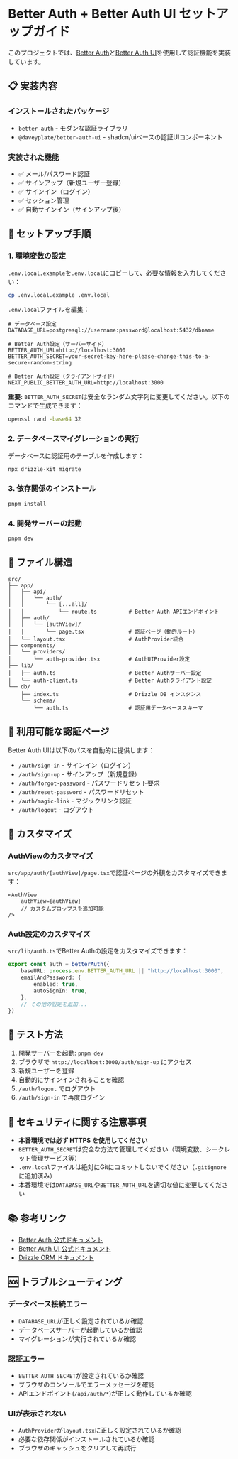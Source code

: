 # Better Auth + Better Auth UI セットアップガイド

このプロジェクトでは、[Better Auth](https://www.better-auth.com/)と[Better Auth UI](https://better-auth-ui.com/)を使用して認証機能を実装しています。

## 📋 実装内容

### インストールされたパッケージ
- `better-auth` - モダンな認証ライブラリ
- `@daveyplate/better-auth-ui` - shadcn/uiベースの認証UIコンポーネント

### 実装された機能
- ✅ メール/パスワード認証
- ✅ サインアップ（新規ユーザー登録）
- ✅ サインイン（ログイン）
- ✅ セッション管理
- ✅ 自動サインイン（サインアップ後）

## 🚀 セットアップ手順

### 1. 環境変数の設定

`.env.local.example`を`.env.local`にコピーして、必要な情報を入力してください：

```bash
cp .env.local.example .env.local
```

`.env.local`ファイルを編集：

```env
# データベース設定
DATABASE_URL=postgresql://username:password@localhost:5432/dbname

# Better Auth設定（サーバーサイド）
BETTER_AUTH_URL=http://localhost:3000
BETTER_AUTH_SECRET=your-secret-key-here-please-change-this-to-a-secure-random-string

# Better Auth設定（クライアントサイド）
NEXT_PUBLIC_BETTER_AUTH_URL=http://localhost:3000
```

**重要:** `BETTER_AUTH_SECRET`は安全なランダム文字列に変更してください。以下のコマンドで生成できます：

```bash
openssl rand -base64 32
```

### 2. データベースマイグレーションの実行

データベースに認証用のテーブルを作成します：

```bash
npx drizzle-kit migrate
```

### 3. 依存関係のインストール

```bash
pnpm install
```

### 4. 開発サーバーの起動

```bash
pnpm dev
```

## 📁 ファイル構造

```
src/
├── app/
│   ├── api/
│   │   └── auth/
│   │       └── [...all]/
│   │           └── route.ts          # Better Auth APIエンドポイント
│   ├── auth/
│   │   └── [authView]/
│   │       └── page.tsx              # 認証ページ（動的ルート）
│   └── layout.tsx                    # AuthProvider統合
├── components/
│   └── providers/
│       └── auth-provider.tsx         # AuthUIProvider設定
├── lib/
│   ├── auth.ts                       # Better Authサーバー設定
│   └── auth-client.ts                # Better Authクライアント設定
└── db/
    ├── index.ts                      # Drizzle DB インスタンス
    └── schema/
        └── auth.ts                   # 認証用データベーススキーマ
```

## 🔗 利用可能な認証ページ

Better Auth UIは以下のパスを自動的に提供します：

- `/auth/sign-in` - サインイン（ログイン）
- `/auth/sign-up` - サインアップ（新規登録）
- `/auth/forgot-password` - パスワードリセット要求
- `/auth/reset-password` - パスワードリセット
- `/auth/magic-link` - マジックリンク認証
- `/auth/logout` - ログアウト

## 🎨 カスタマイズ

### AuthViewのカスタマイズ

`src/app/auth/[authView]/page.tsx`で認証ページの外観をカスタマイズできます：

```tsx
<AuthView
    authView={authView}
    // カスタムプロップスを追加可能
/>
```

### Auth設定のカスタマイズ

`src/lib/auth.ts`でBetter Authの設定をカスタマイズできます：

```typescript
export const auth = betterAuth({
    baseURL: process.env.BETTER_AUTH_URL || "http://localhost:3000",
    emailAndPassword: {
        enabled: true,
        autoSignIn: true,
    },
    // その他の設定を追加...
})
```

## 🧪 テスト方法

1. 開発サーバーを起動: `pnpm dev`
2. ブラウザで `http://localhost:3000/auth/sign-up` にアクセス
3. 新規ユーザーを登録
4. 自動的にサインインされることを確認
5. `/auth/logout` でログアウト
6. `/auth/sign-in` で再度ログイン

## 🔐 セキュリティに関する注意事項

- **本番環境では必ず HTTPS を使用してください**
- `BETTER_AUTH_SECRET`は安全な方法で管理してください（環境変数、シークレット管理サービス等）
- `.env.local`ファイルは絶対にGitにコミットしないでください（`.gitignore`に追加済み）
- 本番環境では`DATABASE_URL`や`BETTER_AUTH_URL`を適切な値に変更してください

## 📚 参考リンク

- [Better Auth 公式ドキュメント](https://www.better-auth.com/docs)
- [Better Auth UI 公式ドキュメント](https://better-auth-ui.com/)
- [Drizzle ORM ドキュメント](https://orm.drizzle.team/)

## 🆘 トラブルシューティング

### データベース接続エラー
- `DATABASE_URL`が正しく設定されているか確認
- データベースサーバーが起動しているか確認
- マイグレーションが実行されているか確認

### 認証エラー
- `BETTER_AUTH_SECRET`が設定されているか確認
- ブラウザのコンソールでエラーメッセージを確認
- APIエンドポイント(`/api/auth/*`)が正しく動作しているか確認

### UIが表示されない
- `AuthProvider`が`layout.tsx`に正しく設定されているか確認
- 必要な依存関係がインストールされているか確認
- ブラウザのキャッシュをクリアして再試行
